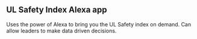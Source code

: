 ## UL Safety Index Alexa app

Uses the power of Alexa to bring you the UL Safety index on demand. Can allow leaders to make data driven decisions. 
